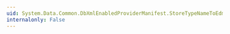 ```yaml
---
uid: System.Data.Common.DbXmlEnabledProviderManifest.StoreTypeNameToEdmPrimitiveType
internalonly: False
---
```

